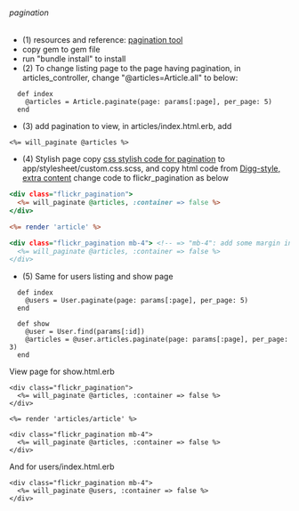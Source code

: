 ###### pagination

- (1) resources and reference: [pagination tool](https://github.com/mislav/will_paginate)
- copy gem to gem file
- run "bundle install" to install
- (2) To change listing page to the page having pagination, in articles_controller, change "@articles=Article.all" to below:  
```
  def index
    @articles = Article.paginate(page: params[:page], per_page: 5)
  end
```
- (3) add pagination to view, in articles/index.html.erb, add
```
<%= will_paginate @articles %>
```
- (4) Stylish page
copy [css stylish code for pagination](http://mislav.github.io/will_paginate/pagination.css) to app/stylesheet/custom.css.scss, and copy html code from [Digg-style, extra content](http://mislav.github.io/will_paginate/) change code to flickr_pagination as below
```index.html.erb
<div class="flickr_pagination">
  <%= will_paginate @articles, :container => false %>
</div>

<%= render 'article' %>

<div class="flickr_pagination mb-4"> <!-- => "mb-4": add some margin in the bottom(bs) >
  <%= will_paginate @articles, :container => false %>
</div>
```

- (5) Same for users listing and show page
```
  def index
    @users = User.paginate(page: params[:page], per_page: 5)
  end

  def show
    @user = User.find(params[:id])
    @articles = @user.articles.paginate(page: params[:page], per_page: 3)
  end
```
View page for show.html.erb
```
<div class="flickr_pagination">
  <%= will_paginate @articles, :container => false %>
</div>

<%= render 'articles/article' %>

<div class="flickr_pagination mb-4">
  <%= will_paginate @articles, :container => false %>
</div>
```
And for users/index.html.erb
```
<div class="flickr_pagination mb-4">
  <%= will_paginate @users, :container => false %>
</div>
```


